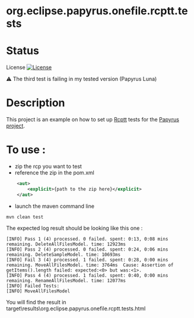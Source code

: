 org.eclipse.papyrus.onefile.rcptt.tests
=======================================

# Status

License [![License](https://img.shields.io/badge/license-EPL-blue.svg)](https://www.eclipse.org/legal/epl-v10.html)

:warning: The third test is failing in my tested version (Papyrus Luna)

# Description

This project is an example on how to set up [Rcptt][2] tests for the [Papyrus project][1].

# To use :
 - zip the rcp you want to test
 - reference the zip in the pom.xml
```xml
	<aut>
		<explicit>{path to the zip here}</explicit>
	</aut>
``` 
 - launch the maven command line
```maven
mvn clean test	
```
The expected log result should be looking like this one : 
```
[INFO] Pass 1 (4) processed. 0 failed. spent: 0:13, 0:08 mins remaining. DeleteAllFilesModel. time: 12923ms
[INFO] Pass 2 (4) processed. 0 failed. spent: 0:24, 0:06 mins remaining. DeleteSampleModel. time: 10693ms
[INFO] Fail 3 (4) processed. 1 failed. spent: 0:28, 0:00 mins remaining. MoveAllFilesModel. time: 3764ms  Cause: Assertion of getItems().length failed: expected:<0> but was:<1>.
[INFO] Pass 4 (4) processed. 1 failed. spent: 0:40, 0:00 mins remaining. RenameAllFilesModel. time: 12077ms
[INFO] Failed Tests:
[INFO] MoveAllFilesModel
```

You will find the result in target\results\org.eclipse.papyrus.onefile.rcptt.tests.html
 
[1]: https://eclipse.org/papyrus/
[2]: https://eclipse.org/rcptt/
